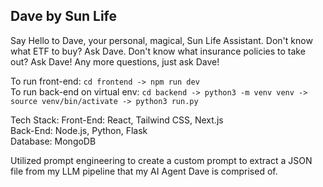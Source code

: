 ## Dave by Sun Life

Say Hello to Dave, your personal, magical, Sun Life Assistant. Don't know what ETF to buy? Ask Dave. Don't know what insurance policies to take out? Ask Dave! Any more questions, just ask Dave!

To run front-end: ```cd frontend -> npm run dev```  
To run back-end on virtual env: ```cd backend -> python3 -m venv venv -> source venv/bin/activate -> python3 run.py```

Tech Stack:
Front-End: React, Tailwind CSS, Next.js  
Back-End: Node.js, Python, Flask  
Database: MongoDB

Utilized prompt engineering to create a custom prompt to extract a JSON file from my LLM pipeline that my AI Agent Dave is comprised of.
